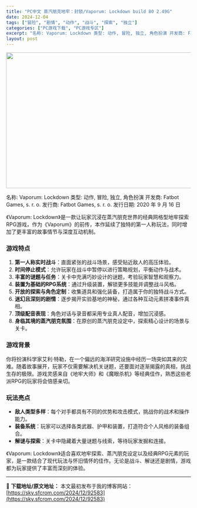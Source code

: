 ```yaml
---
title: "PC中文 蒸汽朋克地牢：封锁/Vaporum: Lockdown build 80 2.49G"
date: 2024-12-04
tags: ["冒险", "剧情", "动作", "战斗", "探索", "独立"]
categories: ["PC游戏下载", "PC游戏专区"]
excerpt: "名称: Vaporum: Lockdown 类型: 动作, 冒险, 独立, 角色扮演 开发商: Fatbot Games, s. r. o. 发行商: Fatbot Games, s. r. o. 发行日期: 2020 年 9 月 16 日 《Vaporum: Lockdown》是一款让玩家沉浸在蒸&hellip;"
layout: post
---
```


<img class="aligncenter size-full wp-image-92584" src="https://sky.sfcrom.com/wp-content/uploads/2024/12/2024120400232444.webp" alt="" width="660" height="370" />

名称: Vaporum: Lockdown
类型: 动作, 冒险, 独立, 角色扮演
开发商: Fatbot Games, s. r. o.
发行商: Fatbot Games, s. r. o.
发行日期: 2020 年 9 月 16 日

《Vaporum: Lockdown》是一款让玩家沉浸在蒸汽朋克世界的经典网格型地牢探索RPG游戏，作为《Vaporum》的前传，本作延续了独特的第一人称玩法，同时增加了更丰富的故事情节与深度互动机制。
<h3><strong>游戏特点</strong></h3>
<ol>
 	<li><strong>第一人称实时战斗</strong>：直面紧张的战斗场景，感受贴近敌人的高压体验。</li>
 	<li><strong>时间停止模式</strong>：允许玩家在战斗中暂停以进行策略规划，平衡动作与战术。</li>
 	<li><strong>丰富的谜题与任务</strong>：关卡中充满巧妙设计的谜题，考验玩家智慧和观察力。</li>
 	<li><strong>装置为基础的RPG系统</strong>：通过升级装置，解锁更多技能并调整战斗风格。</li>
 	<li><strong>开放的探索与角色定制</strong>：收集道具和强化装备，打造属于你的独特战斗方式。</li>
 	<li><strong>迷幻且深刻的剧情</strong>：逐步揭开实验基地的神秘，通过各种互动元素拼凑事件真相。</li>
 	<li><strong>顶级配音表现</strong>：角色对话与录音都采用专业真人配音，增加沉浸感。</li>
 	<li><strong>身临其境的蒸汽朋克氛围</strong>：在原创的蒸汽朋克设定中，探索精心设计的场景与关卡。</li>
</ol>
<h3><strong>游戏背景</strong></h3>
你将扮演科学家艾利·特勒，在一个偏远的海洋研究设施中经历一场突如其来的灾难。随着故事展开，玩家不仅需要解决机关谜题，还要面对逐渐揭露的真相，挑战生存的极限。游戏灵感来自《地牢大师》和《魔眼杀机》等经典佳作，熟悉这些老派RPG的玩家将会倍感亲切。
<h3><strong>玩法亮点</strong></h3>
<ul>
 	<li><strong>敌人类型多样</strong>：每个对手都具有不同的优势和攻击模式，挑战你的战术和操作能力。</li>
 	<li><strong>装备系统</strong>：玩家可以选择各类武器、护甲和装置，打造符合个人风格的装备组合。</li>
 	<li><strong>解谜与探索</strong>：关卡中隐藏着大量谜题与线索，等待玩家发掘和连接。</li>
</ul>
《Vaporum: Lockdown》适合喜欢地牢探索、蒸汽朋克设定以及经典RPG元素的玩家，是一款结合了现代玩法与怀旧情怀的佳作。无论是战斗、解谜还是剧情，游戏都为玩家提供了丰富而深刻的体验。

---
📖 **下载地址/原文地址：** 本文最初发布于我的博客网站：[https://sky.sfcrom.com/2024/12/92583](https://sky.sfcrom.com/2024/12/92583)
